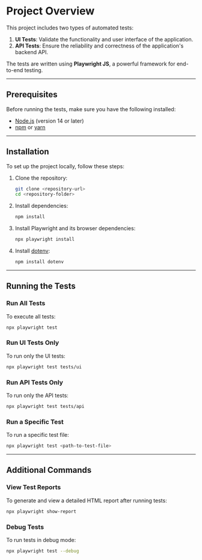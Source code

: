 # Project Overview

This project includes two types of automated tests:
1. **UI Tests**: Validate the functionality and user interface of the application.
2. **API Tests**: Ensure the reliability and correctness of the application's backend API.

The tests are written using **Playwright JS**, a powerful framework for end-to-end testing.

---

## Prerequisites

Before running the tests, make sure you have the following installed:

- [Node.js](https://nodejs.org/) (version 14 or later)
- [npm](https://www.npmjs.com/) or [yarn](https://yarnpkg.com/)

---

## Installation

To set up the project locally, follow these steps:

1. Clone the repository:
   ```bash
   git clone <repository-url>
   cd <repository-folder>
   ```

2. Install dependencies:
   ```bash
   npm install
   ```

3. Install Playwright and its browser dependencies:
   ```bash
   npx playwright install
   ```

4. Install [dotenv](https://github.com/motdotla/dotenv):
   ```bash
   npm install dotenv
   ```

---

## Running the Tests

### Run All Tests
To execute all tests:
```bash
npx playwright test
```

### Run UI Tests Only
To run only the UI tests:
```bash
npx playwright test tests/ui
```

### Run API Tests Only
To run only the API tests:
```bash
npx playwright test tests/api
```

### Run a Specific Test
To run a specific test file:
```bash
npx playwright test <path-to-test-file>
```

---

## Additional Commands

### View Test Reports
To generate and view a detailed HTML report after running tests:
```bash
npx playwright show-report
```

### Debug Tests
To run tests in debug mode:
```bash
npx playwright test --debug
```

